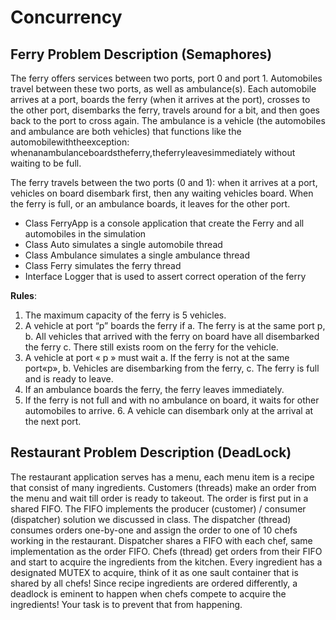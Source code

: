 # Concurrency

## Ferry Problem Description (Semaphores)

The ferry offers services between two ports, port 0 and port 1. Automobiles travel between these two ports, as well as ambulance(s). Each automobile arrives at a port, boards the ferry (when it arrives at the port), crosses to the other port, disembarks the ferry, travels around for a bit, and then goes back to the port to cross again.
The ambulance is a vehicle (the automobiles and ambulance are both vehicles) that functions like the automobilewiththeexception: whenanambulanceboardstheferry,theferryleavesimmediately without waiting to be full.

The ferry travels between the two ports (0 and 1): when it arrives at a port, vehicles on board disembark first, then any waiting vehicles board. When the ferry is full, or an ambulance boards, it leaves for the other port.

* Class FerryApp is a console application that create the Ferry and all automobiles in the
simulation
* Class Auto simulates a single automobile thread
* Class Ambulance simulates a single ambulance thread
* Class Ferry simulates the ferry thread
* Interface Logger that is used to assert correct operation of the ferry

**Rules**:
1. The maximum capacity of the ferry is 5 vehicles. 
2. A vehicle at port “p” boards the ferry if
a. The ferry is at the same port p,
b. All vehicles that arrived with the ferry on board have all disembarked the ferry
c. There still exists room on the ferry for the vehicle.
3. A vehicle at port « p » must wait
a. If the ferry is not at the same port«p», 
b. Vehicles are disembarking from the ferry, 
c. The ferry is full and is ready to leave.
4. If an ambulance boards the ferry, the ferry leaves immediately.
5. If the ferry is not full and with no ambulance on board, it waits for other automobiles to arrive. 6. A vehicle can disembark only at the arrival at the next port.


## Restaurant Problem Description (DeadLock)

The restaurant application serves has a menu, each menu item is a recipe that consist of many ingredients. Customers (threads) make an order from the menu and wait till order is ready to takeout. The order is first put in a shared FIFO. The FIFO implements the producer (customer) / consumer (dispatcher) solution we discussed in class. The dispatcher (thread) consumes orders one-by-one and assign the order to one of 10 chefs working in the restaurant. Dispatcher shares a FIFO with each chef, same implementation as the order FIFO. Chefs (thread) get orders from their FIFO and start to acquire the ingredients from the kitchen. Every ingredient has a designated MUTEX to acquire, think of it as one sault container that is shared by all chefs!
Since recipe ingredients are ordered differently, a deadlock is eminent to happen when chefs compete to acquire the ingredients! Your task is to prevent that from happening.

